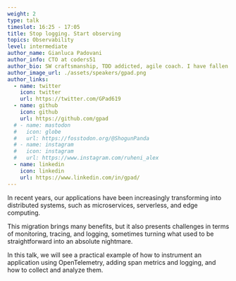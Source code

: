 ```yaml
---
weight: 2
type: talk
timeslot: 16:25 - 17:05
title: Stop logging. Start observing
topics: Observability
level: intermediate
author_name: Gianluca Padovani
author_info: CTO at coders51
author_bio: SW craftsmanship, TDD addicted, agile coach. I have fallen in love with FP in particular Elixir/Erlang. I like Ruby, NodeJs and C++. CTO @coders51
author_image_url: ./assets/speakers/gpad.png
author_links: 
  - name: twitter
    icon: twitter
    url: https://twitter.com/GPad619
  - name: github
    icon: github
    url: https://github.com/gpad
  # - name: mastodon
  #   icon: globe
  #   url: https://fosstodon.org/@ShogunPanda
  # - name: instagram
  #   icon: instagram
  #   url: https://www.instagram.com/ruheni_alex
  - name: linkedin
    icon: linkedin
    url: https://www.linkedin.com/in/gpad/
---
```


In recent years, our applications have been increasingly transforming into distributed systems, such as microservices, serverless, and edge computing.

This migration brings many benefits, but it also presents challenges in terms of monitoring, tracing, and logging, sometimes turning what used to be straightforward into an absolute nightmare.

In this talk, we will see a practical example of how to instrument an application using OpenTelemetry, adding span metrics and logging, and how to collect and analyze them.
